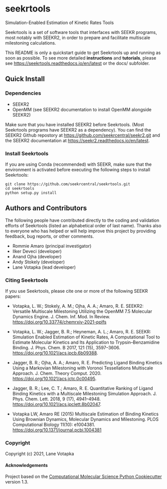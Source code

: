 seekrtools
==============================

Simulation-Enabled Estimation of Kinetic Rates Tools

Seekrtools is a set of software tools that interfaces with SEEKR programs, 
most notably with SEEKR2, in order to prepare and facilitate multiscale
milestoning calculations.

This README is only a quickstart guide to get Seekrtools up and running as soon 
as possible. To see more detailed **instructions** and **tutorials**, please see 
https://seekrtools.readthedocs.io/en/latest or the docs/ subfolder.

## Quick Install

### Dependencies
- SEEKR2
- OpenMM (see SEEKR2 documentation to install OpenMM alongside SEEKR2)

Make sure that you have installed SEEKR2 before Seekrtools.
(Most Seekrtools programs have SEEKR2 as a dependency). You can find the SEEKR2 
Github repostory at https://github.com/seekrcentral/seekr2.git
and the SEEKR2 documentation at https://seekr2.readthedocs.io/en/latest.


### Install Seekrtools
If you are using Conda (recommended) with SEEKR, make sure that the environment
is activated before executing the following steps to install Seekrtools:

```
git clone https://github.com/seekrcentral/seekrtools.git
cd seekrtools
python setup.py install
```

## Authors and Contributors

The following people have contributed directly to the coding and validation
efforts of Seekrtools (listed an alphabetical order of last name). 
Thanks also to everyone who has helped or will help improve this project by 
providing feedback, bug reports, or other comments.

* Rommie Amaro (principal investigator)
* Ilker Deveci (developer)
* Anand Ojha (developer)
* Andy Stokely (developer)
* Lane Votapka (lead developer)

### Citing Seekrtools

If you use Seekrtools, please cite one or more of the following SEEKR papers:

* Votapka, L. W.; Stokely, A. M.; Ojha, A. A.; Amaro, R. E. SEEKR2: Versatile Multiscale Milestoning Utilizing the OpenMM 7.5 Molecular Dynamics Engine. J. Chem. Inf. Mod. In Review. https://doi.org/10.33774/chemrxiv-2021-pplfs

* Votapka, L. W.; Jagger, B. R.; Heyneman, A. L.; Amaro, R. E. SEEKR: Simulation Enabled Estimation of Kinetic Rates, A Computational Tool to Estimate Molecular Kinetics and Its Application to Trypsin–Benzamidine Binding. J. Phys. Chem. B 2017, 121 (15), 3597–3606. https://doi.org/10.1021/acs.jpcb.6b09388. 

* Jagger, B. R.; Ojha, A. A.; Amaro, R. E. Predicting Ligand Binding Kinetics Using a Markovian Milestoning with Voronoi Tessellations Multiscale Approach. J. Chem. Theory Comput. 2020. https://doi.org/10.1021/acs.jctc.0c00495. 

* Jagger, B. R.; Lee, C. T.; Amaro, R. E. Quantitative Ranking of Ligand Binding Kinetics with a Multiscale Milestoning Simulation Approach. J. Phys. Chem. Lett. 2018, 9 (17), 4941–4948. https://doi.org/10.1021/acs.jpclett.8b02047. 

* Votapka LW, Amaro RE (2015) Multiscale Estimation of Binding Kinetics Using Brownian Dynamics, Molecular Dynamics and Milestoning. PLOS Computational Biology 11(10): e1004381. https://doi.org/10.1371/journal.pcbi.1004381


### Copyright

Copyright (c) 2021, Lane Votapka


#### Acknowledgements
 
Project based on the 
[Computational Molecular Science Python Cookiecutter](https://github.com/molssi/cookiecutter-cms) version 1.3.
